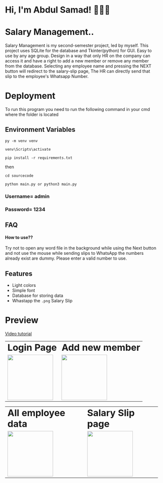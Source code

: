 

# Hi, I'm Abdul Samad! 👨🏼‍💻


# Salary Management..

Salary Management is my second-semester project, led by myself. This project uses SQLite for the database and Tkinter(python) for GUI. Easy to use by any age group. Design in a way that only HR on the company can access it and have a right to add a new member or remove any member from the database. Selecting any employee name and pressing the NEXT button will redirect to the salary-slip page, The HR can directly send that slip to the employee's Whatsapp Number.

# Deployment
To run this program you need to run the following command in your cmd where the folder is located


## Environment Variables
```
py -m venv venv
```
```
venv\Scripts\activate
```

```
pip install -r requirements.txt 
```
then
```
cd sourcecode
```
```
python main.py or python3 main.py
```
### Username= admin
### Password= 1234
## FAQ

#### How to use⁇

Try not to open any word file in the background while using the Next button
and not use the mouse while sending slips to WhatsApp
the numbers already exist are dummy. Please enter a valid number to use.


## Features

- Light colors
- Simple font
- Database for storing data
- Whastapp the ```.png``` Salary Slip

<table border="0">
 <h1>Preview</h1>
 <a href='https://www.linkedin.com/posts/samadpls_management-project-database-activity-6949307050862493696-qcpc?utm_source=share&utm_medium=member_desktop'> Video tutorial </a>
        <tr>
            <td><b style="font-size:30px">Login Page</b></td>
            <td><b style="font-size:30px">Add new member</b></td>
         </tr>
<td>

<img src='preview/firstpage.png' height=150>


</td>
    <td>

<img src='preview/addpage.png' height=150>
</td>
    </table>
<table border="0">
    <tr>
        <td><b style="font-size:30px">All employee data</b></td>
        <td><b style="font-size:30px">Salary Slip page</b></td>
     </tr>
     <tr>
<td>

<img src='preview/datapage.png' height=150>

</td>
    <td>

<img src='preview/lastpage.png' height=150>
</td>
    </table>


